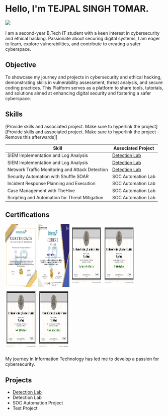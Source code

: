 # Hello, I'm TEJPAL SINGH TOMAR.
<a href="https://www.linkedin.com/in/tejpal-singh-7b4439316/"><img src="https://img.shields.io/badge/-LinkedIn-0072b1?&style=for-the-badge&logo=linkedin&logoColor=white" /></a>


I am a second-year B.Tech IT student with a keen interest in cybersecurity and ethical hacking. Passionate about securing digital systems, I am eager to learn, explore vulnerabilities, and contribute to creating a safer cyberspace.

## Objective
To showcase my journey and projects in cybersecurity and ethical hacking, demonstrating skills in vulnerability assessment, threat analysis, and secure coding practices. This Platform serves as a platform to share tools, tutorials, and solutions aimed at enhancing digital security and fostering a safer cyberspace.

## Skills
[Provide skills and associated project. Make sure to hyperlink the project]
[Provide skills and associated project. Make sure to hyperlink the project - Remove this afterwards]]

| Skill                                         | Associated Project         |
|-----------------------------------------------|----------------------------|
| SIEM Implementation and Log Analysis          | <a href="https://github.com/Test-MyDFIR/Detection-Lab/tree/main">Detection Lab</a>|
| SIEM Implementation and Log Analysis          | <a href="https://google.com">Detection Lab</a>|
| Network Traffic Monitoring and Attack Detection | <a href="https://google.com">Detection Lab</a>|
| Security Automation with Shuffle SOAR         | SOC Automation Lab|
| Incident Response Planning and Execution      | SOC Automation Lab|
| Case Management with TheHive                  | SOC Automation Lab|
| Scripting and Automation for Threat Mitigation | SOC Automation Lab|

## Certifications
<div>
<img src="Industrial Training Certificate (Tejpal Singh Tomar )_page-0001.jpg" height = "200" width = "100"/>
<img src="Internship Completion Certificate (Tejpal Singh Tomar )_page-0001.jpg" height = "200" width = "100"/>
<img src="cybrary-cert-cryptographic-hash-functions_page-0001.jpg" height = "200" width = "100"/>
<img src="cybrary-cert-ip-addressing-basics_page-0001.jpg" height = "200" width = "100"/>
<img src="cybrary-cert-network-device-basics_page-0001.jpg" height = "200" width = "100"/>
<img src="cybrary-cert-network-reference-models_page-0001.jpg" height = "200" width = "100"/>
  
My journey in Information Technology has led me to develop a passion for cybersecurity.
</div>

## Projects
- <a href="https://github.com/Test-MyDFIR/Detection-Lab/tree/main">Detection Lab</a>
- Detection Lab
- SOC Automation Project
- Test Project
